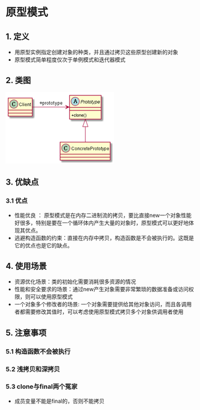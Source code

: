 # 原型模式
## 1. 定义
* 用原型实例指定创建对象的种类，并且通过拷贝这些原型创建新的对象
* 原型模式简单程度仅次于单例模式和迭代器模式
## 2. 类图
![prototype](image/prototype.png)
## 3. 优缺点
### 3.1 优点
* 性能优良 ： 原型模式是在内存二进制流的拷贝，要比直接new一个对象性能好很多，特别是要在一个循环体内产生大量的对象时，原型模式可以更好地体现其优点。
* 逃避构造函数的约束：直接在内存中拷贝，构造函数是不会被执行的。这既是它的优点也是它的缺点。
## 4. 使用场景
* 资源优化场景：类的初始化需要消耗很多资源的情况
* 性能和安全要求的场景：通过new产生对象需要非常繁琐的数据准备或访问权限，则可以使用原型模式
* 一个对象多个修改者的场景: 一个对象需要提供给其他对象访问，而且各调用者都需要修改其值时，可以考虑使用原型模式拷贝多个对象供调用者使用
## 5. 注意事项
### 5.1 构造函数不会被执行
### 5.2 浅拷贝和深拷贝
### 5.3 clone与final两个冤家
* 成员变量不能是final的，否则不能拷贝

